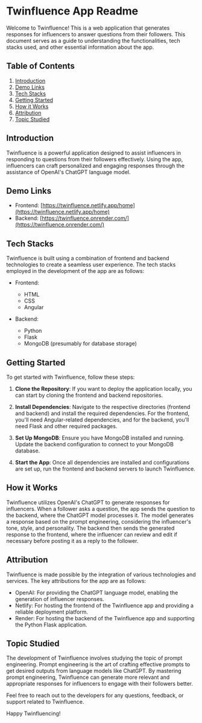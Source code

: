 # Twinfluence App Readme

Welcome to Twinfluence! This is a web application that generates responses for influencers to answer questions from their followers. This document serves as a guide to understanding the functionalities, tech stacks used, and other essential information about the app.

## Table of Contents
1. [Introduction](#introduction)
2. [Demo Links](#demo-links)
3. [Tech Stacks](#tech-stacks)
4. [Getting Started](#getting-started)
5. [How it Works](#how-it-works)
6. [Attribution](#attribution)
7. [Topic Studied](#topic-studied)

## Introduction
Twinfluence is a powerful application designed to assist influencers in responding to questions from their followers effectively. Using the app, influencers can craft personalized and engaging responses through the assistance of OpenAI's ChatGPT language model.

## Demo Links
- Frontend: [https://twinfluence.netlify.app/home](https://twinfluence.netlify.app/home)
- Backend: [https://twinfluence.onrender.com/](https://twinfluence.onrender.com/)

## Tech Stacks
Twinfluence is built using a combination of frontend and backend technologies to create a seamless user experience. The tech stacks employed in the development of the app are as follows:
- Frontend:
  - HTML
  - CSS
  - Angular

- Backend:
  - Python
  - Flask
  - MongoDB (presumably for database storage)

## Getting Started
To get started with Twinfluence, follow these steps:

1. **Clone the Repository**: If you want to deploy the application locally, you can start by cloning the frontend and backend repositories.

2. **Install Dependencies**: Navigate to the respective directories (frontend and backend) and install the required dependencies. For the frontend, you'll need Angular-related dependencies, and for the backend, you'll need Flask and other required packages.

3. **Set Up MongoDB**: Ensure you have MongoDB installed and running. Update the backend configuration to connect to your MongoDB database.

4. **Start the App**: Once all dependencies are installed and configurations are set up, run the frontend and backend servers to launch Twinfluence.

## How it Works
Twinfluence utilizes OpenAI's ChatGPT to generate responses for influencers. When a follower asks a question, the app sends the question to the backend, where the ChatGPT model processes it. The model generates a response based on the prompt engineering, considering the influencer's tone, style, and personality. The backend then sends the generated response to the frontend, where the influencer can review and edit if necessary before posting it as a reply to the follower.

## Attribution
Twinfluence is made possible by the integration of various technologies and services. The key attributions for the app are as follows:
- OpenAI: For providing the ChatGPT language model, enabling the generation of influencer responses.
- Netlify: For hosting the frontend of the Twinfluence app and providing a reliable deployment platform.
- Render: For hosting the backend of the Twinfluence app and supporting the Python Flask application.

## Topic Studied
The development of Twinfluence involves studying the topic of prompt engineering. Prompt engineering is the art of crafting effective prompts to get desired outputs from language models like ChatGPT. By mastering prompt engineering, Twinfluence can generate more relevant and appropriate responses for influencers to engage with their followers better.

Feel free to reach out to the developers for any questions, feedback, or support related to Twinfluence.

Happy Twinfluencing!
